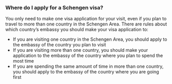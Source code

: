 ###  Where do I apply for a Schengen visa?

You only need to make one visa application for your visit, even if you plan to
travel to more than one country in the Schengen Area. There are rules about
which country’s embassy you should make your visa application to:

  * If you are visiting one country in the Schengen Area, you should apply to the embassy of the country you plan to visit 
  * If you are visiting more than one country, you should make your application to the embassy of the country where you plan to spend the most time 
  * If you are spending the same amount of time in more than one country, you should apply to the embassy of the country where you are going first 
